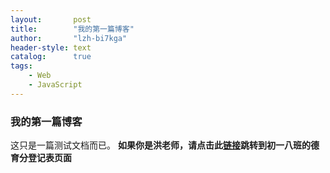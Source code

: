 ```yaml
---
layout:       post
title:        "我的第一篇博客"
author:       "lzh-bi7kga"
header-style: text
catalog:      true
tags:
    - Web
    - JavaScript
---
```

### 我的第一篇博客
这只是一篇测试文档而已。
**如果你是洪老师，请点击此[链接](https://lzh173.github.io/dyf-djb-01.html "德育分登记表")跳转到初一八班的德育分登记表页面**

